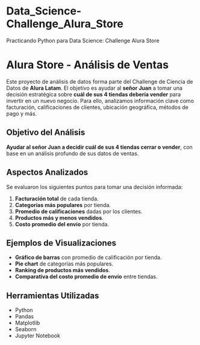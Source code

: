 # Data_Science-Challenge_Alura_Store
Practicando Python para Data Science: Challenge Alura Store

# Alura Store - Análisis de Ventas

Este proyecto de análisis de datos forma parte del Challenge de Ciencia de Datos de **Alura Latam**. El objetivo es ayudar al **señor Juan** a tomar una decisión estratégica sobre **cuál de sus 4 tiendas debería vender** para invertir en un nuevo negocio. Para ello, analizamos información clave como facturación, calificaciones de clientes, ubicación geográfica, métodos de pago y más.


## Objetivo del Análisis

**Ayudar al señor Juan a decidir cuál de sus 4 tiendas cerrar o vender**, con base en un análisis profundo de sus datos de ventas.


## Aspectos Analizados

Se evaluaron los siguientes puntos para tomar una decisión informada:

1. **Facturación total** de cada tienda.
2. **Categorías más populares** por tienda.
3. **Promedio de calificaciones** dadas por los clientes.
4. **Productos más y menos vendidos**.
5. **Costo promedio del envío** por tienda.

## Ejemplos de Visualizaciones

- **Gráfico de barras** con promedio de calificación por tienda.
- **Pie chart** de categorías más populares.
- **Ranking de productos más vendidos**.
- **Comparativa del costo promedio de envío** entre tiendas.

## **Herramientas Utilizadas**

- Python
- Pandas
- Matplotlib
- Seaborn
- Jupyter Notebook
